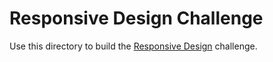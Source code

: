 # Responsive Design Challenge

Use this directory to build the [Responsive Design](https://canvas.uw.edu/courses/1066610/assignments/3383820) challenge.
